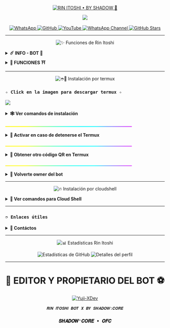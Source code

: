 <p align="center">
  <a href="#">
    <img src="https://readme-typing-svg.herokuapp.com?font=Orbitron&size=35&duration=3000&pause=1000&color=FF00FF,00FFFF,FFFF00,FF0000,00FF00&center=true&vCenter=true&width=700&lines=🍂+RIN+ITOSHI+%7C+BY+SHADOW+⚽" alt="RIN ITOSHI • BY SHADOW 🍂"/>
  </a>
</p>

<p align="center">
  <img src="https://files.catbox.moe/m442az.jpg" width="300">
</p>

<p align="center">
  <a href="https://wa.me/51919199620">
    <img 
      title="WhatsApp" 
      src="https://img.shields.io/badge/WhatsApp-Shadow_Core-25D366?style=for-the-badge&logo=whatsapp&logoColor=white">
  </a>
  <a href="https://github.com/Yuji-XDev">
    <img 
      title="GitHub" 
      src="https://img.shields.io/badge/GitHub-Shadow_Core-181717?style=for-the-badge&logo=github&logoColor=white">
  </a>
  <a href="https://youtube.com/@florencioacaro?si=GHARsWmASsGNu8Vz">
    <img 
      title="YouTube" 
      src="https://img.shields.io/badge/YouTube-Shadow_Core-FF0000?style=for-the-badge&logo=youtube&logoColor=white">
  </a>
  <a href="https://whatsapp.com/channel/0029VbAtbPA84OmJSLiHis2U">
    <img 
      title="WhatsApp Channel" 
      src="https://img.shields.io/badge/WhatsApp%20Channel-Shadow_Core-25D366?style=for-the-badge&logo=whatsapp&logoColor=white">
  </a>
  <a href="https://github.com/Yuji-XDev/Rin-Itoshi-Bot/stargazers">
    <img 
      title="GitHub Stars" 
      src="https://img.shields.io/github/stars/Yuji-XDev/Rin-Itoshi-Bot?style=for-the-badge&logo=github&color=FDD835&logoColor=white">
  </a>
</p>

---

<p align="center">
  <img
    src="https://readme-typing-svg.herokuapp.com?font=Fira+Code&size=28&duration=2500&pause=800&center=true&vCenter=true&width=750&lines=✨+Funciones+de+Rin+Itoshi&color=FF0000&color=FF7F00&color=FFFF00&color=00FF00&color=00FFFF&color=0000FF&color=8B00FF"
    alt="✨ Funciones de Rin Itoshi"
  />
</p>

<details>
 <summary><b> ☄️ INFO - BOT 👀</b></summary>

* Este proyecto **no está afiliado de ninguna manera** con `WhatsApp`, `Inc. WhatsApp` es una marca registrada de `WhatsApp LLC`, y este bot es un **desarrollo independiente** que **no tiene ninguna relación oficial con la compañía**.
</details>

<details>
 <summary><b> 🎄 FUNCIONES ⛩️</b></summary>

> ᴮᵒᵗ ᵉⁿ ᵈᵉˢᵃʳʳᵒˡˡᵒ ˢⁱ ᵖʳᵉˢᵉⁿᵗᵃ ᵃˡᵍᵘⁿᵃ ᶠᵃˡˡᵃ ʳᵉᵖᵒʳᵗᵃʳ ᵃˡ ᶜʳᵉᵃᵈᵒʳ ᵖᵃʳᵃ ᵈᵃʳˡᵉ ᵘⁿᵃ ˢᵒˡᵘᶜⁱᵒⁿ ᵒᵖᵗⁱᵐᵃ

- 👥 Interacción con voz y texto
- 🛡️ Configuración de grupo
- 🎉 antilink, antilink2, etc
- 🎀 Bienvenida personalizada
- 🎮 Juegos, tictactoe, mate, etc
- 🤖 Chatbot (simsimi)
- 🤖 Chatbot (autoresponder)
- 🎨 Crear sticker de image/video/gif/url
- 🎄 SubBot (Jadibot)
- 🔎 Buscador Google
- 🧙 Juego RPG
- 🖼️ Personalizar imagen del menú
- 🎵 Descarga de música y video De YT
- 🔧 Otros

</details>

---

<p align="center">
  <img
    src="https://readme-typing-svg.herokuapp.com?font=Fira+Code&size=28&duration=2500&pause=800&center=true&vCenter=true&width=650&lines=%E2%9E%AE%F0%9F%93%B1%20Instalaci%C3%B3n%20por%20termux&color=00E5FF" alt="➮📱 Instalación por termux"
  />
</p>

### **`✧ Click en la imagen para descargar termux ✧`**
<a
href="https://www.mediafire.com/file/llugt4zgj7g3n3u/com.termux_1020.apk/file"><img src="https://qu.ax/finc.jpg" height="125px"></a> 

<details>
 <summary><b>🕸️ Ver comandos de instalación </b></summary>

### **🎄🚀 Instalación Rápida 🌛**

```bash
termux-setup-storage
```

```bash
pkg update && pkg upgrade -y
```

```bash
pkg install git nodejs ffmpeg imagemagick yarn -y
```

```bash
git clone https://github.com/Yuji-XDev/Rin-Itoshi-Bot && cd Rin-Itoshi-Bot
```

```bash
yarn install
```

```bash
npm install
```

```bash
npm start
```

> Si aparece (Y/I/N/O/D/Z) [default=N] ? use la letra "y" + "ENTER" para continuar con la instalación

</details>

![line](https://github.com/Yuji-XDev/Yuji-XDev/blob/main/shadow'core/line.gif)

<details>
 <summary><b>🫛 Activar en caso de detenerse el Termux </b></summary>

> Si después de instalar el bot en Termux se detiene (pantalla en blanco, pérdida de conexión a Internet, reinicio del dispositivo), sigue estos pasos:

❒ Abre Termux y navega al directorio del bot:
   
```bash
cd Rin-Itoshi-Bot
```

❒ Inicia el bot nuevamente:
  
```bash
npm start
```
</details>

![line](https://github.com/Yuji-XDev/Yuji-XDev/blob/main/shadow'core/line.gif)

<details>
 <summary><b>🍉 Obtener otro código QR en Termux</b></summary>

> Si después de instalar el bot en Termux y iniciar la session del bot (el numero se va a soporte, se cierra la conexión o demorastes al conectar), sigue estos pasos:

1. Abre Termux y navega al directorio del bot:

```bash
cd Rin-Itoshi-Bot
```

2. Elimina la carpeta MiniSession:

```bash
rm -rf Sessions
```

3. Inicia el bot nuevamente:

```bash
npm start
```
</details>

![line](https://github.com/Yuji-XDev/Yuji-XDev/blob/main/shadow'core/line.gif)

<details>
 <summary><b>🎋 Volverte owner del bot</b></summary>

> Si después de instalar el bot en Termux y iniciar la session del bot (deseas poner tu número es la lista de owner pon este comando:

```bash
cd Rin-Itoshi-Bot && nano config.js
```
</details>

---

<p align="center">
  <img 
    src="https://readme-typing-svg.herokuapp.com?font=Fira+Code&size=26&duration=2500&pause=800&center=true&vCenter=true&width=700&lines=%F0%9F%94%A5+Instalaci%C3%B3n+por+cloudshell&color=32CD32" alt="🔥 Instalación por cloudshell"
  />
</p>

<details>
 <summary><b> 🍁 Ver comandos para Cloud Shell</b></summary>

[`☘️ Instalar Cloud Shell Clic Aqui`](https://www.mediafire.com/file/bp2l6cci2p30hjv/Cloud+Shell_1.apk/file)

```bash
apt update && apt upgrade
```

```bash
git clone https://github.com/Yuji-XDev/Rin-Itoshi-Bot && cd Rin-Itoshi-Bot
```

```bash
yarn install && npm install
```

```bash
npm start
```

💥 ¡Bot listo para usarse! 🥷
</details>

---

### **`➮ Enlaces útiles`**

<details>
<summary><b> 🌷 Contáctos</b></summary>

* WhatsApp: [`Aquí`](https:/Wa.me/51919199620)
* Correo: [`Aquí`](blackoficial2025@gmail.com)

</details>

---
<p align="center">
  <img
    src="https://readme-typing-svg.herokuapp.com?font=Fira+Code&size=28&duration=2500&pause=800&center=true&vCenter=true&width=750&lines=📊+Estadísticas+de+Rin+Itoshi&color=FF1493"
    alt="📊 Estadísticas Rin Itoshi"
  />
</p>

<p align="center">
  <img src="https://github-readme-stats.vercel.app/api?username=Yuji-XDev&repo=Rin-Itoshi-Bot&show_icons=true&theme=tokyonight&bg_color=0D1117&title_color=ff00ff&text_color=00ffff&icon_color=f1c40f&hide_border=true" alt="Estadísticas de GitHub">

  <img src="https://github-profile-summary-cards.vercel.app/api/cards/profile-details?username=Yuji-XDev&theme=tokyonight" alt="Detalles del perfil">
</p>

---

<div align="center">
  <h1 align="center">🌱 EDITOR Y PROPIETARIO DEL BOT ⚽</h1>

<a href="https://github.com/Yuji-XDev"><img src="https://github.com/Yuji-XDev.png" width="300" height="300" alt="Yuji-XDev"/></a>

`𝑹𝑰𝑵 𝑰𝑻𝑶𝑺𝑯𝑰 𝑩𝑶𝑻 𝑿 𝑩𝒀 𝑺𝑯𝑨𝑫𝑶𝑾:𝑪𝑶𝑹𝑬`
  ### `𝑺𝑯𝑨𝑫𝑶𝑾'𝑪𝑶𝑹𝑬 • 𝑶𝑭𝑪`
